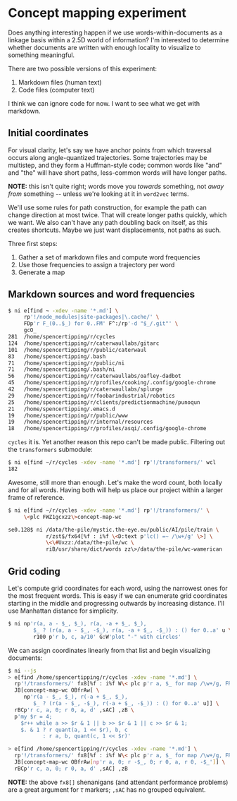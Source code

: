 # Concept mapping experiment
Does anything interesting happen if we use words-within-documents as a linkage basis within a 2.5D world of information? I'm interested to determine whether documents are written with enough locality to visualize to something meaningful.

There are two possible versions of this experiment:

1. Markdown files (human text)
2. Code files (computer text)

I think we can ignore code for now. I want to see what we get with markdown.


## Initial coordinates
For visual clarity, let's say we have anchor points from which traversal occurs along angle-quantized trajectories. Some trajectories may be multistep, and they form a Huffman-style code; common words like "and" and "the" will have short paths, less-common words will have longer paths.

**NOTE:** this isn't quite right; words move you _towards_ something, not _away from_ something -- unless we're looking at it in `word2vec` terms.

We'll use some rules for path construction, for example the path can change direction at most twice. That will create longer paths quickly, which we want. We also can't have any path doubling back on itself, as this creates shortcuts. Maybe we just want displacements, not paths as such.

Three first steps:

1. Gather a set of markdown files and compute word frequencies
2. Use those frequencies to assign a trajectory per word
3. Generate a map


## Markdown sources and word frequencies
```sh
$ ni e[find ~ -xdev -name '*.md'] \
     rp'!/node_modules|site-packages|\.cache/' \
     FDp'r F_(0..$_) for 0..FM' F^:/rp'-d "$_/.git"' \
     gcO_
281  /home/spencertipping/r/cycles
124  /home/spencertipping/r/caterwaullabs/gitarc
101  /home/spencertipping/r/public/caterwaul
83   /home/spencertipping/.bash
71   /home/spencertipping/r/public/ni
71   /home/spencertipping/.bash/ni
56   /home/spencertipping/r/caterwaullabs/oafley-dadbot
45   /home/spencertipping/r/profiles/cooking/.config/google-chrome
42   /home/spencertipping/r/caterwaullabs/splunge
29   /home/spencertipping/r/foobarindustrial/robotics
25   /home/spencertipping/r/clients/predictionmachine/punoqun
21   /home/spencertipping/.emacs.d
19   /home/spencertipping/r/public/www
19   /home/spencertipping/r/internal/resources
18   /home/spencertipping/r/profiles/asqi/.config/google-chrome
```

`cycles` it is. Yet another reason this repo can't be made public. Filtering out the `transformers` submodule:

```sh
$ ni e[find ~/r/cycles -xdev -name '*.md'] rp'!/transformers/' wcl
182
```

Awesome, still more than enough. Let's make the word count, both locally and for all words. Having both will help us place our project within a larger frame of reference.

```sh
$ ni e[find ~/r/cycles -xdev -name '*.md'] rp'!/transformers/' \
     \<plc FWZ1gcxzz\>concept-map-wc

se0.128$ ni /data/the-pile/mystic.the-eye.eu/public/AI/pile/train \
            r/zst$/fx64[%f : i%f \<D:text p'lc() =~ /\w+/g' \>] \
            \<\#Uxzz:/data/the-pile/wc \
            riB/usr/share/dict/words zz\>/data/the-pile/wc-wamerican
```


## Grid coding
Let's compute grid coordinates for each word, using the narrowest ones for the most frequent words. This is easy if we can enumerate grid coordinates starting in the middle and progressing outwards by increasing distance. I'll use Manhattan distance for simplicity.

```sh
$ ni np'r(a, a - $_, $_), r(a, -a + $_, $_),
        $_ ? (r(a, a - $_, -$_), r(a, -a + $_, -$_)) : () for 0..a' u \
        r100 p'r b, c, a/10' G:W'plot "-" with circles'
```

We can assign coordinates linearly from that list and begin visualizing documents:

```sh
$ ni --js
> e[find /home/spencertipping/r/cycles -xdev -name '*.md'] \
  rp'!/transformers/' fx8[%f : i%f W\< plc p'r a, $_ for map /\w+/g, FR 1' \
  JB[concept-map-wc OBfrAw[ \
     np'r(a - $_, $_), r(-a + $_, $_),
        $_ ? (r(a - $_, -$_), r(-a + $_, -$_)) : () for 0..a' u]] \
  rBCp'r c, a, 0; r 0, a, d' ,sAC] ,zB \
  p'my $r = 4;
    $r++ while a >> $r & 1 || b >> $r & 1 || c >> $r & 1;
    $. & 1 ? r quant(a, 1 << $r), b, c
           : r a, b, quant(c, 1 << $r)'

> e[find /home/spencertipping/r/cycles -xdev -name '*.md'] \
  rp'!/transformers/' fx8[%f : i%f W\< plc p'r a, $_ for map /\w+/g, FR 1' \
  JB[concept-map-wc OBfrAw[np'r a, 0; r -$_, 0; r 0, a, r 0, -$_']] \
  rBCp'r c, a, 0; r 0, a, d' ,sAC] ,zB
```

**NOTE:** the above `fx8[]` shenanigans (and attendant performance problems) are a great argument for _τ_ markers; `,sAC` has no grouped equivalent.
